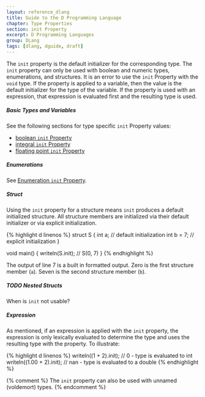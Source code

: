 ```yaml
---
layout: reference_dlang
title: Guide to the D Programming Language
chapter: Type Properties
section: init Property
excerpt: D Programming Languages
group: DLang
tags: [dlang, dguide, draft]
---
```


The `init` property is the default initializer for the corresponding type.
The `init` property can only be used with boolean and numeric types, enumerations, and structures.
It is an error to use the `init` Property with the `void` type.
If the property is applied to a variable, then the value is the default initializer for the type of the variable.
If the property is used with an expression, that expression is evaluated first and the resulting type is used.

##### Basic Types and Variables

See the following sections for type specific `init` Property values:

* [boolean `init` Property](/dlang-guide/basic_types/boolean/properties.html)
* [integral `init` Property](/dlang-guide/basic_types/integral/properties.html)
* [floating point `init` Property](/dlang-guide/basic_types/floating_point/properties/init.html)

##### Enumerations

See [Enumeration `init` Property](/dlang-guide/enumerations/properties/init.html).

##### Struct

Using the `init` property for a structure means `init` produces a default initialized structure.
All structure members are initialized via their default initializer or via explicit initialization.

{% highlight d linenos %}
struct S {
    int a;                                  // default initialization
    int b = 7;                              // explicit initialization
}

void main() {
    writeln(S.init);                        // S(0, 7)
}
{% endhighlight %}

The output of line 7 is a built in formatted output.
Zero is the first structure member (`a`).
Seven is the second structure member (`b`).

##### TODO Nested Structs

When is `init` not usable?

##### Expression

As mentioned, if an expression is applied with the `init` property, the expression is only lexically evaluated to determine the type and uses the resulting type with the property.
To illustrate:

{% highlight d linenos %}
writeln((1 + 2).init);                      // 0   - type is evaluated to int
writeln((1.00 + 2).init);                   // nan - type is evaluated to a double
{% endhighlight %}

{% comment %}
The `init` property can also be used with unnamed (voldemort) types.
{% endcomment %}
